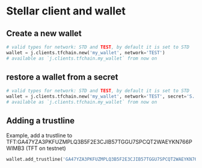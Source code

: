 # Stellar client and wallet

## Create a new wallet

```python
# valid types for network: STD and TEST, by default it is set to STD
wallet = j.clients.tfchain.new('my_wallet', network='TEST')
# available as `j.clients.tfchain.my_wallet` from now on
```

## restore a wallet from a secret

```python
# valid types for network: STD and TEST, by default it is set to STD
wallet = j.clients.tfchain.new('my_wallet', network='TEST', secret='S.....')
# available as `j.clients.tfchain.my_wallet` from now on
```

## Adding a trustline
Example, add a trustline to TFT:GA47YZA3PKFUZMPLQ3B5F2E3CJIB57TGGU7SPCQT2WAEYKN766PWIMB3 (TFT on testnet)
``` python
wallet.add_trustline('GA47YZA3PKFUZMPLQ3B5F2E3CJIB57TGGU7SPCQT2WAEYKN766PWIMB3', 'TFT')
```
